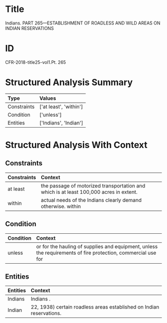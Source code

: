 # Title

 Indians. PART 265—ESTABLISHMENT OF ROADLESS AND WILD AREAS ON INDIAN RESERVATIONS


# ID

 CFR-2018-title25-vol1.Pt. 265


# Structured Analysis Summary

| Type        | Values                 |
|:------------|:-----------------------|
| Constraints | ['at least', 'within'] |
| Condition   | ['unless']             |
| Entities    | ['Indians', 'Indian']  |


# Structured Analysis With Context

 


## Constraints

| Constraints   | Context                                                                                 |
|:--------------|:----------------------------------------------------------------------------------------|
| at least      | the passage of motorized transportation and which is at least  100,000 acres in extent. |
| within        | actual needs of the Indians clearly demand otherwise. within                            |


## Condition

| Condition   | Context                                                                                                      |
|:------------|:-------------------------------------------------------------------------------------------------------------|
| unless      | or for the hauling of supplies and equipment, unless the requirements of fire protection, commercial use for |


## Entities

| Entities   | Context                                                                |
|:-----------|:-----------------------------------------------------------------------|
| Indians    | Indians .                                                              |
| Indian     | 22, 1938) certain roadless areas established on  Indian  reservations. |


